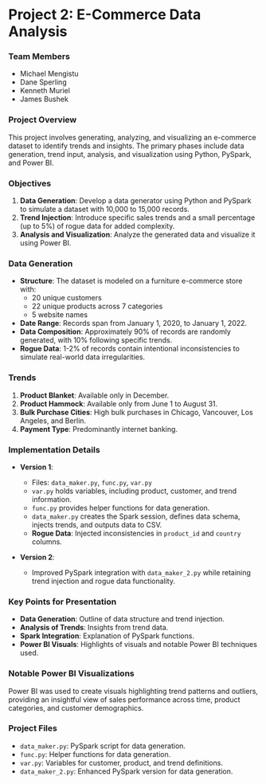 
# Project 2: E-Commerce Data Analysis

### Team Members
- Michael Mengistu
- Dane Sperling
- Kenneth Muriel
- James Bushek

### Project Overview
This project involves generating, analyzing, and visualizing an e-commerce dataset to identify trends and insights. The primary phases include data generation, trend input, analysis, and visualization using Python, PySpark, and Power BI.

### Objectives
1. **Data Generation**: Develop a data generator using Python and PySpark to simulate a dataset with 10,000 to 15,000 records.
2. **Trend Injection**: Introduce specific sales trends and a small percentage (up to 5%) of rogue data for added complexity.
3. **Analysis and Visualization**: Analyze the generated data and visualize it using Power BI.

### Data Generation
- **Structure**: The dataset is modeled on a furniture e-commerce store with:
  - 20 unique customers
  - 22 unique products across 7 categories
  - 5 website names
- **Date Range**: Records span from January 1, 2020, to January 1, 2022.
- **Data Composition**: Approximately 90% of records are randomly generated, with 10% following specific trends.
- **Rogue Data**: 1-2% of records contain intentional inconsistencies to simulate real-world data irregularities.

### Trends
1. **Product Blanket**: Available only in December.
2. **Product Hammock**: Available only from June 1 to August 31.
3. **Bulk Purchase Cities**: High bulk purchases in Chicago, Vancouver, Los Angeles, and Berlin.
4. **Payment Type**: Predominantly internet banking.

### Implementation Details
- **Version 1**:
  - Files: `data_maker.py`, `func.py`, `var.py`
  - `var.py` holds variables, including product, customer, and trend information.
  - `func.py` provides helper functions for data generation.
  - `data_maker.py` creates the Spark session, defines data schema, injects trends, and outputs data to CSV.
  - **Rogue Data**: Injected inconsistencies in `product_id` and `country` columns.
  
- **Version 2**:
  - Improved PySpark integration with `data_maker_2.py` while retaining trend injection and rogue data functionality.

### Key Points for Presentation
- **Data Generation**: Outline of data structure and trend injection.
- **Analysis of Trends**: Insights from trend data.
- **Spark Integration**: Explanation of PySpark functions.
- **Power BI Visuals**: Highlights of visuals and notable Power BI techniques used.

### Notable Power BI Visualizations
Power BI was used to create visuals highlighting trend patterns and outliers, providing an insightful view of sales performance across time, product categories, and customer demographics.

### Project Files
- `data_maker.py`: PySpark script for data generation.
- `func.py`: Helper functions for data generation.
- `var.py`: Variables for customer, product, and trend definitions.
- `data_maker_2.py`: Enhanced PySpark version for data generation.
